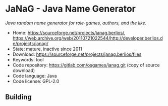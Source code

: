 # JaNaG - Java Name Generator

_Java random name generator for role-games, authors, and the like._

- Home: https://sourceforge.net/projects/janag.berlios/, https://web.archive.org/web/20110721022544/http://developer.berlios.de/projects/janag/
- State: mature, inactive since 2011
- Download: https://sourceforge.net/projects/janag.berlios/files
- Keywords: tool
- Code repository: https://gitlab.com/osgames/janag.git (copy of source download)
- Code language: Java
- Code license: GPL-2.0

## Building

